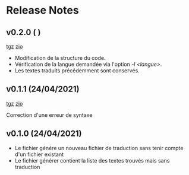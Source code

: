 # Release Notes

## v0.2.0 ( )
[tgz](https://github.com/ktn001/traduitjdm/archive/refs/tags/v0.2.0.tar.gz) [zip](https://github.com/ktn001/traduitjdm/archive/refs/tags/v0.2.0.zip)

- Modification de la structure du code.
- Vérification de la langue demandée via l'option *-l \<langue>*.
- Les textes traduits précédemment sont conservés.

## v0.1.1 (24/04/2021)
[tgz](https://github.com/ktn001/traduitjdm/archive/refs/tags/v0.1.1.tar.gz) [zip](https://github.com/ktn001/traduitjdm/archive/refs/tags/v0.1.1.zip)

Correction d'une erreur de syntaxe

## v0.1.0 (24/04/2021)
- Le fichier génére un nouveau fichier de traduction sans tenir compte d'un fichier existant
- Le fichier générer contient la liste des textes trouvés mais sans traduction
